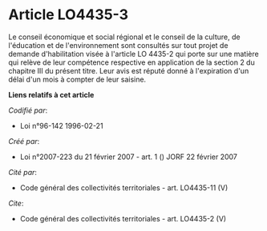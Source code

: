 # Article LO4435-3

Le conseil économique et social régional et le conseil de la culture, de l'éducation et de l'environnement sont consultés sur
tout projet de demande d'habilitation visée à l'article LO 4435-2 qui porte sur une matière qui relève de leur compétence
respective en application de la section 2 du chapitre III du présent titre. Leur avis est réputé donné à l'expiration d'un
délai d'un mois à compter de leur saisine.

**Liens relatifs à cet article**

_Codifié par_:

  - Loi n°96-142 1996-02-21

_Créé par_:

  - Loi n°2007-223 du 21 février 2007 - art. 1 () JORF 22 février 2007

_Cité par_:

  - Code général des collectivités territoriales - art. LO4435-11 (V)

_Cite_:

  - Code général des collectivités territoriales - art. LO4435-2 (V)
